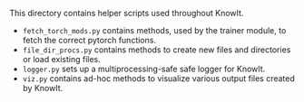 This directory contains helper scripts used throughout KnowIt.
 - ``fetch_torch_mods.py`` contains methods, used by the trainer module, to fetch the correct pytorch functions.
 - ``file_dir_procs.py`` contains methods to create new files and directories or load existing files.
 - ``logger.py`` sets up a multiprocessing-safe safe logger for KnowIt.
 - ``viz.py`` contains ad-hoc methods to visualize various output files created by KnowIt.